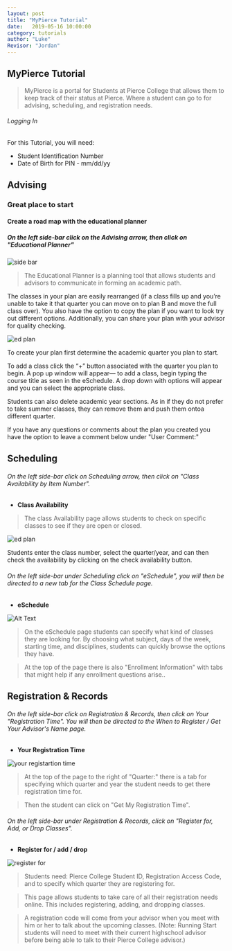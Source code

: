 ```yaml
---
layout: post
title: "MyPierce Tutorial" 
date:   2019-05-16 10:00:00
category: tutorials
author: "Luke"
Revisor: "Jordan"
---
```


## **MyPierce Tutorial**


> MyPierce is a portal for Students at Pierce College that allows them to keep track of their status at Pierce. Where a student can go to for advising, scheduling, and registration needs. 

###### Logging In
For this Tutorial, you will need:

* Student Identification Number
* Date of Birth for PIN -  mm/dd/yy 



## Advising 
### Great place to start


#### Create a road map with the educational planner
##### On the left side-bar click on the *Advising arrow*, then click on *"Educational Planner"*

![side bar](https://github.com/jloan/pierce-hacker-submissions/blob/master/images/MyPierceGuide/Side_bar_pic.png)


> The Educational Planner is a planning tool that allows students and advisors to communicate in forming an academic path.

The classes in your plan are easily rearranged (if a class fills up and you’re unable to take it that quarter you can move on to plan B and move the full class over). You also have the option to copy the plan if you want to look try out different options. Additionally, you can share your plan with your advisor for quality checking. 

![ed plan](https://github.com/jloan/pierce-hacker-submissions/blob/master/images/MyPierceGuide/EdPlan_pic.png)



To create your plan first determine the academic quarter you plan to start.

To add a class click the “+” button associated with the quarter you plan to begin. A pop up window will appear— to add a class, begin typing the course title as seen in the eSchedule. A drop down with options will appear and you can select the appropriate class.

Students can also delete academic year sections. As in if they do not prefer to take summer classes, they can remove them and push them ontoa different quarter.

If you have any questions or comments about the plan you created you have the option to leave a comment below under "User Comment:" 


## Scheduling
###### On the left side-bar click on *Scheduling arrow*, then click on *"Class Availability by Item Number"*.
* **Class Availability**
> The class Availability page allows students to check on specific classes to see if they are open or closed.

![ed plan](https://github.com/jloan/pierce-hacker-submissions/blob/master/images/MyPierceGuide/Class-availability_pic.png)


Students enter the class number, select the quarter/year, and can then check the availability by clicking on the check availability button.  

###### On the left side-bar under Scheduling click on *"eSchedule"*, you will then be directed to a new tab for the Class Schedule page.
* **eSchedule**

![Alt Text](https://j.gifs.com/nxX16P.gif)

> On the eSchedule page students can specify what kind of classes they are looking for. By choosing what subject, days of the week, starting time, and disciplines, students can quickly browse the options they have. 


> At the top of the page there is also "Enrollment Information" with tabs that might help if any enrollment questions arise.. 





## Registration & Records
###### On the left side-bar click on *Registration & Records*, then click on Your *"Registration Time"*. You will then be directed to the When to Register / Get Your Advisor's Name page. 
* **Your Registration Time**


![your registartion time](https://github.com/jloan/pierce-hacker-submissions/blob/master/images/MyPierceGuide/Your_registration_time_pic.png)


> At the top of the page to the right of "Quarter:" there is a tab for specifying which quarter and year the student needs to get there registration time for. 

> Then the student can click on "Get My Registration Time".  


###### On the left side-bar under *Registration & Records*, click on *"Register for, Add, or Drop Classes"*. 
* **Register for / add / drop** 

![register for](https://github.com/jloan/pierce-hacker-submissions/blob/master/images/MyPierceGuide/Register_for_pic.png)


> Students need: Pierce College Student ID, Registration Access Code, and to specify which quarter they are registering for.  

> This page allows students to take care of all their registration needs online. This includes registering, adding, and dropping classes. 

> A registration code will come from your advisor when you meet with him or her to talk about the upcoming classes. (Note: Running Start students will need to meet with their current highschool advisor before being able to talk to their Pierce College advisor.)
